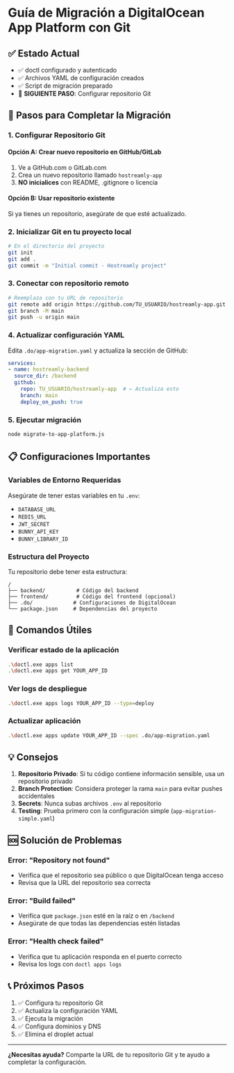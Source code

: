 # Guía de Migración a DigitalOcean App Platform con Git

## ✅ Estado Actual
- ✅ doctl configurado y autenticado
- ✅ Archivos YAML de configuración creados
- ✅ Script de migración preparado
- 🔄 **SIGUIENTE PASO**: Configurar repositorio Git

## 🚀 Pasos para Completar la Migración

### 1. Configurar Repositorio Git

#### Opción A: Crear nuevo repositorio en GitHub/GitLab
1. Ve a GitHub.com o GitLab.com
2. Crea un nuevo repositorio llamado `hostreamly-app`
3. **NO inicialices** con README, .gitignore o licencia

#### Opción B: Usar repositorio existente
Si ya tienes un repositorio, asegúrate de que esté actualizado.

### 2. Inicializar Git en tu proyecto local
```bash
# En el directorio del proyecto
git init
git add .
git commit -m "Initial commit - Hostreamly project"
```

### 3. Conectar con repositorio remoto
```bash
# Reemplaza con tu URL de repositorio
git remote add origin https://github.com/TU_USUARIO/hostreamly-app.git
git branch -M main
git push -u origin main
```

### 4. Actualizar configuración YAML
Edita `.do/app-migration.yaml` y actualiza la sección de GitHub:

```yaml
services:
- name: hostreamly-backend
  source_dir: /backend
  github:
    repo: TU_USUARIO/hostreamly-app  # ← Actualiza esto
    branch: main
    deploy_on_push: true
```

### 5. Ejecutar migración
```bash
node migrate-to-app-platform.js
```

## 📋 Configuraciones Importantes

### Variables de Entorno Requeridas
Asegúrate de tener estas variables en tu `.env`:
- `DATABASE_URL`
- `REDIS_URL` 
- `JWT_SECRET`
- `BUNNY_API_KEY`
- `BUNNY_LIBRARY_ID`

### Estructura del Proyecto
Tu repositorio debe tener esta estructura:
```
/
├── backend/          # Código del backend
├── frontend/         # Código del frontend (opcional)
├── .do/             # Configuraciones de DigitalOcean
└── package.json     # Dependencias del proyecto
```

## 🔧 Comandos Útiles

### Verificar estado de la aplicación
```bash
.\doctl.exe apps list
.\doctl.exe apps get YOUR_APP_ID
```

### Ver logs de despliegue
```bash
.\doctl.exe apps logs YOUR_APP_ID --type=deploy
```

### Actualizar aplicación
```bash
.\doctl.exe apps update YOUR_APP_ID --spec .do/app-migration.yaml
```

## 💡 Consejos

1. **Repositorio Privado**: Si tu código contiene información sensible, usa un repositorio privado
2. **Branch Protection**: Considera proteger la rama `main` para evitar pushes accidentales
3. **Secrets**: Nunca subas archivos `.env` al repositorio
4. **Testing**: Prueba primero con la configuración simple (`app-migration-simple.yaml`)

## 🆘 Solución de Problemas

### Error: "Repository not found"
- Verifica que el repositorio sea público o que DigitalOcean tenga acceso
- Revisa que la URL del repositorio sea correcta

### Error: "Build failed"
- Verifica que `package.json` esté en la raíz o en `/backend`
- Asegúrate de que todas las dependencias estén listadas

### Error: "Health check failed"
- Verifica que tu aplicación responda en el puerto correcto
- Revisa los logs con `doctl apps logs`

## 📞 Próximos Pasos

1. ✅ Configura tu repositorio Git
2. ✅ Actualiza la configuración YAML
3. ✅ Ejecuta la migración
4. ✅ Configura dominios y DNS
5. ✅ Elimina el droplet actual

---

**¿Necesitas ayuda?** Comparte la URL de tu repositorio Git y te ayudo a completar la configuración.